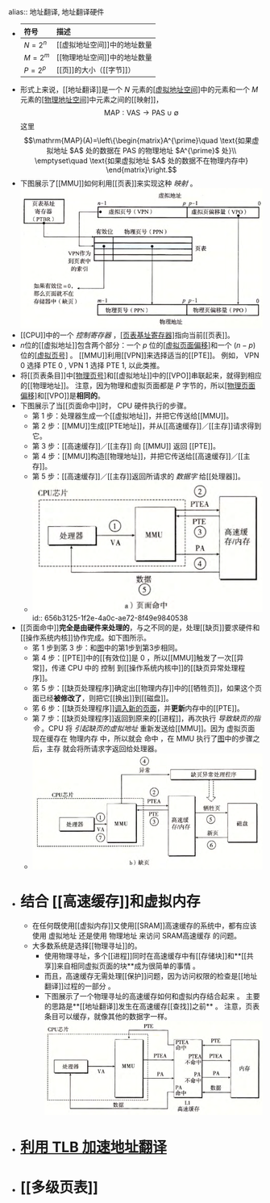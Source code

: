 alias:: 地址翻译, 地址翻译硬件

- |符号|描述|
  |--|--|
  |$N=2^n$|[[虚拟地址空间]]中的地址数量|
  |$M=2^m$|[[物理地址空间]]中的地址数量|
  |$P=2^p$|[[页]]的大小（[[字节]]）|
- 形式上来说，[[地址翻译]]是一个 $N$ 元素的[[虚拟地址空间]](VAS)中的元素和一个 $M$ 元素的[[物理地址空间]](PAS)中元素之间的[[映射]]，
  $$\mathrm{MAP}:\text{VAS}\to\text{PAS}\cup\emptyset$$
  这里
  $$\mathrm{MAP}(A)=\left\{\begin{matrix}A^{\prime}\quad \text{如果虚拟地址 $A$ 处的数据在 PAS 的物理地址 $A^{\prime}$ 处}\\
  \emptyset\quad \text{如果虚拟地址 $A$ 处的数据不在物理内存中}
  \end{matrix}\right.$$
- 下图展示了[[MMU]]如何利用[[页表]]来实现这种 *映射* 。
  ![image.png](../assets/image_1701504528221_0.png)
- [[CPU]]中的一个 *控制寄存器* ，[[页表基址寄存器]](PTBR)指向当前[[页表]]。
- $n$位的[[虚拟地址]]包含两个部分：一个 $p$ 位的[[虚拟页面偏移]](VPO)和一个 $(n-p)$ 位的[[虚拟页号]](VPN) 。
  [[MMU]]利用[[VPN]]来选择适当的[[PTE]]。
  例如， VPN 0 选择 PTE 0 , VPN 1 选择 PTE 1, 以此类推。
- 将[[页表条目]]中[[物理页号]](PPN)和[[虚拟地址]]中的[[VPO]]串联起来，就得到相应的[[物理地址]]。
  注意，因为物理和虚拟页面都是 $P$ 字节的，所以[[物理页面偏移]](PPO)和[[VPO]]是**相同的**。
- 下图展示了当[[页面命中]]时， CPU 硬件执行的步骤。
	- 第 1 步：处理器生成一个[[虚拟地址]]，并把它传送给[[MMU]]。
	- 第 2 步：[[MMU]]生成[[PTE地址]]，并从[[高速缓存]]／[[主存]]请求得到它。
	- 第 3 步：[[高速缓存]]／[[主存]] 向 [[MMU]] 返回 [[PTE]]。
	- 第 4 步：[[MMU]]构造[[物理地址]]，并把它传送给[[高速缓存]]／[[主存]]。
	- 第 5 步：[[高速缓存]]／[[主存]]返回所请求的 *数据字* 给[[处理器]]。
	- ![image.png](../assets/image_1701522517597_0.png)
	  id:: 656b3125-1f2e-4a0c-ae72-8f49e9840538
- [[页面命中]]**完全是由硬件来处理的**，与之不同的是，处理[[缺页]]要求硬件和[[操作系统内核]]协作完成。如下图所示。
	- 笫 1 步到笫 3 步：和[图](((656b3125-1f2e-4a0c-ae72-8f49e9840538)))中的第1步到第3步相同。
	- 第 4 步：[[PTE]]中的[[有效位]]是 $0$ ，所以[[MMU]]触发了一次[[异常]]，传递 CPU 中的 控制 到[[操作系统内核中]]的[[缺页异常处理程序]]。
	- 笫 5 步：[[缺页处理程序]]确定出[[物理内存]]中的[[牺牲页]]，如果这个页面已经**被修改了**，则把它[[换出]]到[[磁盘]]。
	- 笫 6 步：[[缺页处理程序]][调入新的页面]([[页面调入]])，并**更新**内存中的[[PTE]]。
	- 第 7 步：[[缺页处理程序]]返回到原来的[[进程]]，再次执行 *导致缺页的指令* 。CPU 将 *引起缺页的虚拟地址* 重新发送给[[MMU]]。因为 虚拟页面 现在缓存在 物理内存 中，所以就会 命中 ，在 MMU 执行了[图](((656b3125-1f2e-4a0c-ae72-8f49e9840538)))中的步骤之后，主存 就会将所请求字返回给处理器。
	- ![image.png](../assets/image_1701523900542_0.png)
- # 结合 [[高速缓存]]和虚拟内存
	- 在任何既使用[[虚拟内存]]又使用[[SRAM]]高速缓存的系统中，都有应该使用 虚拟地址 还是使用 物理地址 来访问 SRAM高速缓存 的问题。
	- 大多数系统是选择[[物理寻址]]的。
		- 使用物理寻址，多个[[进程]]同时在高速缓存中有[[存储块]]和**[[共享]]来自相同虚拟页面的块**成为很简单的事情 。
		- 而且，高速缓存无需处理[[保护]]问题，因为访问权限的检查是[[地址翻译]]过程的一部分 。
		- 下图展示了一个物理寻址的高速缓存如何和虚拟内存结合起来 。 主要的思路是**[[地址翻译]]发生在高速缓存[[查找]]之前** 。
		   注意，页表条目可以缓存，就像其他的数据字一样。
		  ![image.png](../assets/image_1701618349136_0.png)
- # [利用 TLB 加速地址翻译]([[TLB]])
- # [[多级页表]]